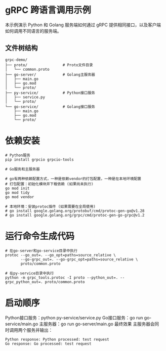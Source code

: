 # gRPC 跨语言调用示例

本示例演示 Python 和 Golang 服务端如何通过 gRPC 提供相同接口，以及客户端如何调用不同语言的服务端。

## 文件树结构
```
grpc-demo/
├── proto/                # Proto文件目录
│   └── common.proto
├── go-server/            # Golang主服务器
│   ├── main.go
│   ├── go.mod
│   └── proto/
├── py-service/           # Python接口服务
│   ├── service.py
│   └── proto/
└── go-service/           # Golang接口服务
    ├── main.go
    ├── go.mod
    └── proto/
```

# 依赖安装
```
# Python服务
pip install grpcio grpcio-tools

# Go服务和主服务器

# go有两种依赖配置方式，一种是依赖vendor的打包配置，一种是在本地环境配置
# 打包配置：初始化模块并下载依赖 (如果尚未执行)
go mod init
go mod tidy
go mod vendor

# 本地环境：安装protoc插件 (如果需要在全局使用)
# go install google.golang.org/protobuf/cmd/protoc-gen-go@v1.28
# go install google.golang.org/grpc/cmd/protoc-gen-go-grpc@v1.2
```

# 运行命令生成代码

```
# 在go-server和go-service目录中执行
protoc --go_out=. --go_opt=paths=source_relative \
       --go-grpc_out=. --go-grpc_opt=paths=source_relative \
       proto/common.proto
```

```
# 在py-service目录中执行
python -m grpc_tools.protoc -I proto --python_out=. --grpc_python_out=. proto/common.proto
```


# 启动顺序

Python接口服务：python py-service/service.py
Go接口服务：go run go-service/main.go
主服务器：go run go-server/main.go
最终效果
主服务器会同时调用两个服务并输出：
```
Python response: Python processed: test request
Go response: Go processed: test request
```